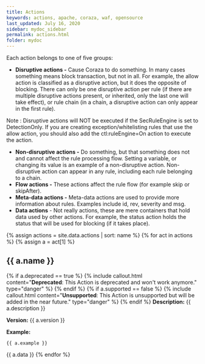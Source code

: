 ```yaml
---
title: Actions
keywords: actions, apache, coraza, waf, opensource
last_updated: July 16, 2020
sidebar: mydoc_sidebar
permalink: actions.html
folder: mydoc
---
```


Each action belongs to one of five groups:

* **Disruptive actions -** Cause Coraza to do something. In many cases something means block transaction, but not in all. For example, the allow action is classified as a disruptive action, but it does the opposite of blocking. There can only be one disruptive action per rule (if there are multiple disruptive actions present, or inherited, only the last one will take effect), or rule chain (in a chain, a disruptive action can only appear in the first rule).

Note : Disruptive actions will NOT be executed if the SecRuleEngine is set to DetectionOnly. If you are creating exception/whitelisting rules that use the allow action, you should also add the ctl:ruleEngine=On action to execute the action.

* **Non-disruptive actions -** Do something, but that something does not and cannot affect the rule processing flow. Setting a variable, or changing its value is an example of a non-disruptive action. Non-disruptive action can appear in any rule, including each rule belonging to a chain.
* **Flow actions -** These actions affect the rule flow (for example skip or skipAfter).
* **Meta-data actions -** Meta-data actions are used to provide more information about rules. Examples include id, rev, severity and msg.
* **Data actions** - Not really actions, these are mere containers that hold data used by other actions. For example, the status action holds the status that will be used for blocking (if it takes place).

{% assign actions = site.data.actions | sort: name %}
{% for act in actions %}
{% assign a = act[1] %}
## {{ a.name }}
{% if a.deprecated == true %}
{% include callout.html content="**Deprecated**: This Action is deprecated and won't work anymore." type="danger" %} 
{% endif %}
{% if a.supported == false %}
{% include callout.html content="**Unsupported**: This Action is unsupported but will be added in the near future." type="danger" %} 
{% endif %}
**Description:** {{ a.description }}

**Version:** {{ a.version }}

**Example:** 
```
{{ a.example }}
```

{{ a.data }}
{% endfor %}